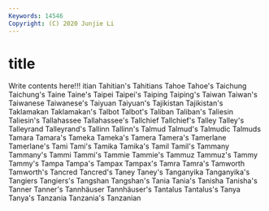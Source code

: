 ```yaml
---
Keywords: 14546
Copyright: (C) 2020 Junjie Li
---
```


# title

Write contents here!!!
itian 
Tahitian's 
Tahitians 
Tahoe
Tahoe's 
Taichung 
Taichung's 
Taine 
Taine's 
Taipei 
Taipei's 
Taiping 
Taiping's 
Taiwan
Taiwan's 
Taiwanese 
Taiwanese's 
Taiyuan 
Taiyuan's 
Tajikistan 
Tajikistan's 
Taklamakan 
Taklamakan's 
Talbot
Talbot's 
Taliban 
Taliban's 
Taliesin 
Taliesin's 
Tallahassee 
Tallahassee's 
Tallchief 
Tallchief's 
Talley
Talley's 
Talleyrand 
Talleyrand's 
Tallinn 
Tallinn's 
Talmud 
Talmud's 
Talmudic 
Talmuds 
Tamara
Tamara's 
Tameka 
Tameka's 
Tamera 
Tamera's 
Tamerlane 
Tamerlane's 
Tami 
Tami's 
Tamika
Tamika's 
Tamil 
Tamil's 
Tammany 
Tammany's 
Tammi 
Tammi's 
Tammie 
Tammie's 
Tammuz
Tammuz's 
Tammy 
Tammy's 
Tampa 
Tampa's 
Tampax 
Tampax's 
Tamra 
Tamra's 
Tamworth
Tamworth's 
Tancred 
Tancred's 
Taney 
Taney's 
Tanganyika 
Tanganyika's 
Tangiers 
Tangiers's 
Tangshan
Tangshan's 
Tania 
Tania's 
Tanisha 
Tanisha's 
Tanner 
Tanner's 
Tannhäuser 
Tannhäuser's 
Tantalus
Tantalus's 
Tanya 
Tanya's 
Tanzania 
Tanzania's 
Tanzanian 
